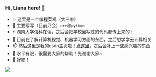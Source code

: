 ### Hi, Liana here! 👋

- ✨ 这里是一个编程菜鸡（大三啦）
- 🔭 主要写写（目前只会）`c++`和`python`
- ⚡ 湖南大学信科在读，之后会把学校里写过的代码都传上来的！
- 🌱 目前在了解计算机视觉、机器学习方面的东西，之后想学学云计算相关
- 📫 然后这里是我的csdn主页啦！[点这里](https://blog.csdn.net/weixin_45677333)，之后会补上一些感兴趣的东西
- 🤔 水平有限，很需要大家的帮助！先谢谢大家~
- 👯 好耶！

![](https://github-readme-stats.vercel.app/api?username=Red-Pitaya)

